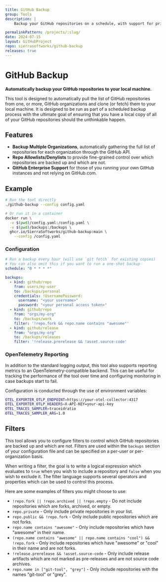 ```yaml
---
title: GitHub Backup
group: Tools
description: |
    Backup your GitHub repositories on a schedule, with support for private repositories.

permalinkPattern: /projects/:slug/
date: 2024-07-15
layout: GitHubProject
repo: sierrasoftworks/github-backup
releases: true
---
```


# GitHub Backup
**Automatically backup your GitHub repositories to your local machine.**

This tool is designed to automatically pull the list of GitHub repositories from one, or more,
GitHub organizations and clone (or fetch) them to your local machine. It is designed to be run
as part of a scheduled backup process with the ultimate goal of ensuring that you have a local
copy of all of your GitHub repositories should the unthinkable happen.

## Features

 - **Backup Multiple Organizations**, automatically gathering the full list of repositories for
   each organization through the GitHub API.
 - **Repo Allowlists/Denylists** to provide fine-grained control over which repositories are backed
   up and which are not.
 - **GitHub Enterprise Support** for those of you running your own GitHub instances and not relying
   on GitHub.com.

## Example

```bash
# Run the tool directly
./github-backup --config config.yaml

# Or run it in a container
docker run \
  -v $(pwd)/config.yaml:/config.yaml \
  -v $(pwd)/backups:/backups \
  ghcr.io/SierraSoftworks/github-backup:main \
    --config /config.yaml
```

### Configuration

```yaml
# Run a backup every hour (will use `git fetch` for existing copies)
# You can also omit this if you want to run a one-shot backup
schedule: "0 * * * *"

backups:
  - kind: github/repo
    from: users/my-user
    to: /backups/personal
    credentials: !UsernamePassword:
      username: "<your username>"
      password: "<your personal access token>"
  - kind: github/repo
    from: "orgs/my-org"
    to: /backups/work
    filter: '!repo.fork && repo.name contains "awesome"'
  - kind: github/release
    from: "orgs/my-org"
    to: /backups/releases
    filter: '!release.prerelease && !asset.source-code'
```

### OpenTelemetry Reporting
In addition to the standard logging output, this tool also supports reporting metrics to an
OpenTelemetry-compatible backend. This can be useful for tracking the performance of the tool
over time and configuring monitoring in case backups start to fail.

Configuration is conducted through the use of environment variables:

```bash
OTEL_EXPORTER_OTLP_ENDPOINT=https://your-otel-collector:4317
OTEL_EXPORTER_OTLP_HEADERS=X-API-KEY=your-api-key
OTEL_TRACES_SAMPLER=traceidratio
OTEL_TRACES_SAMPLER_ARG=1.0
```

## Filters
This tool allows you to configure filters to control which GitHub repositories are backed up and
which are not. Filters are used within the `backups` section of your configuration file and can
be specified on a per-user or per-organization basis.

When writing a filter, the goal is to write a logical expression which evaluates to `true` when
you wish to include a repository and `false` when you wish to exclude it. The filter language supports
several operators and properties which can be used to control this process.

Here are some examples of filters you might choose to use:

 - `!repo.fork || !repo.archived || !repo.empty` - Do not include repositories which are forks, archived, or empty.
 - `repo.private` - Only include private repositories in your list.
 - `repo.public && !repo.fork` - Only include public repositories which are not forks.
 - `repo.name contains "awesome"` - Only include repositories which have "awesome" in their name.
 - `(repo.name contains "awesome" || repo.name contains "cool") && !repo.fork` - Only include repositories which
    have "awesome" or "cool" in their name and are not forks.
 - `!release.prerelease && !asset.source-code` - Only include release artifacts which are not marked as pre-releases and are not source code archives.
 - `repo.name in ["git-tool", "grey"]` - Only include repositories with the names "git-tool" or "grey".

